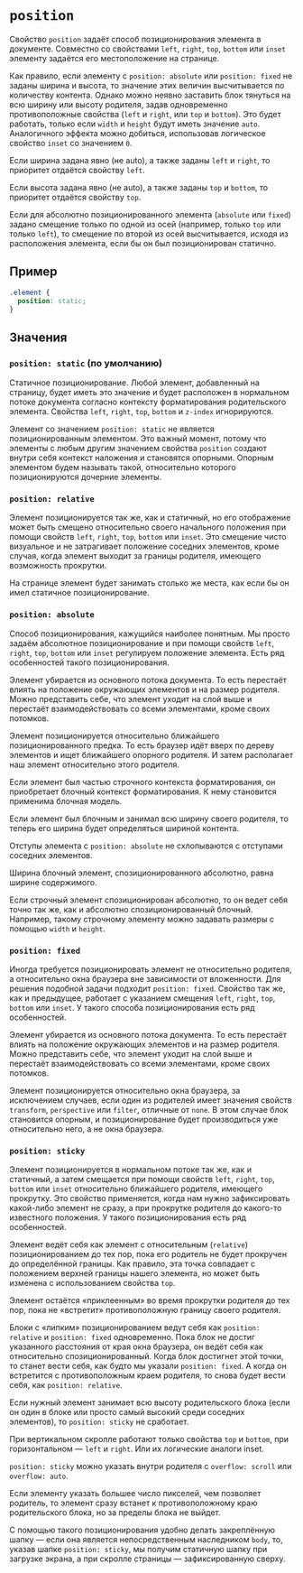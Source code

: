 # `position`

Свойство `position` задаёт способ позиционирования элемента в документе. Совместно со свойствами `left`, `right`, `top`, `bottom` или `inset` элементу задаётся его местоположение на странице.

Как правило, если элементу с `position: absolute` или `position: fixed` не заданы ширина и высота, то значение этих величин высчитывается по количеству контента. Однако можно неявно заставить блок тянуться на всю ширину или высоту родителя, задав одновременно противоположные свойства (`left` и `right`, или `top` и `bottom`). Это будет работать, только если `width` и `height` будут иметь значение `auto`. Аналогичного эффекта можно добиться, использовав логическое свойство `inset` со значением `0`.

Если ширина задана явно (не auto), а также заданы `left` и `right`, то приоритет отдаётся свойству `left`.

Если высота задана явно (не auto), а также заданы `top` и `bottom`, то приоритет отдаётся свойству `top`.

Если для абсолютно позиционированного элемента (`absolute` или `fixed`) задано смещение только по одной из осей (например, только `top` или только `left`), то смещение по второй из осей высчитывается, исходя из расположения элемента, если бы он был позиционирован статично.

## Пример

```css
.element {
  position: static;
}
```

## Значения

### `position: static` (по умолчанию)

Статичное позиционирование. Любой элемент, добавленный на страницу, будет иметь это значение и будет расположен в нормальном потоке документа согласно контексту форматирования родительского элемента. Свойства `left`, `right`, `top`, `bottom` и `z-index` игнорируются.

Элемент со значением `position: static` не является позиционированным элементом. Это важный момент, потому что элементы с любым другим значением свойства `position` создают внутри себя контекст наложения и становятся опорными. Опорным элементом будем называть такой, относительно которого позиционируются дочерние элементы.

### `position: relative`

Элемент позиционируется так же, как и статичный, но его отображение может быть смещено относительно своего начального положения при помощи свойств `left`, `right`, `top`, `bottom` или `inset`. Это смещение чисто визуальное и не затрагивает положение соседних элементов, кроме случая, когда элемент выходит за границы родителя, имеющего возможность прокрутки.

На странице элемент будет занимать столько же места, как если бы он имел статичное позиционирование.

### `position: absolute`

Способ позиционирования, кажущийся наиболее понятным. Мы просто задаём абсолютное позиционирование и при помощи свойств `left`, `right`, `top`, `bottom` или `inset` регулируем положение элемента. Есть ряд особенностей такого позиционирования.

Элемент убирается из основного потока документа. То есть перестаёт влиять на положение окружающих элементов и на размер родителя. Можно представить себе, что элемент уходит на слой выше и перестаёт взаимодействовать со всеми элементами, кроме своих потомков.

Элемент позиционируется относительно ближайшего позиционированного предка. То есть браузер идёт вверх по дереву элементов и ищет ближайшего опорного родителя. И затем располагает наш элемент относительно этого родителя.

Если элемент был частью строчного контекста форматирования, он приобретает блочный контекст форматирования. К нему становится применима блочная модель.

Если элемент был блочным и занимал всю ширину своего родителя, то теперь его ширина будет определяться шириной контента.

Отступы элемента с `position: absolute` не схлопываются с отступами соседних элементов.

Ширина блочный элемент, спозиционированного абсолютно, равна ширине содержимого.

Если строчный элемент спозиционирован абсолютно, то он ведет себя точно так же, как и абсолютно спозиционированный блочный. Например, такому строчному элементу можно задавать размеры с помощью `width` и `height`.

### `position: fixed`

Иногда требуется позиционировать элемент не относительно родителя, а относительно окна браузера вне зависимости от вложенности. Для решения подобной задачи подходит `position: fixed`. Свойство так же, как и предыдущее, работает с указанием смещения `left`, `right`, `top`, `bottom` или `inset`. У такого способа позиционирования есть ряд особенностей.

Элемент убирается из основного потока документа. То есть перестаёт влиять на положение окружающих элементов и на размер родителя. Можно представить себе, что элемент уходит на слой выше и перестаёт взаимодействовать со всеми элементами, кроме своих потомков.

Элемент позиционируется относительно окна браузера, за исключением случаев, если один из родителей имеет значения свойств `transform`, `perspective` или `filter`, отличные от `none`. В этом случае блок становится опорным, и позиционирование будет производиться уже относительно него, а не окна браузера.

### `position: sticky`

Элемент позиционируется в нормальном потоке так же, как и статичный, а затем смещается при помощи свойств `left`, `right`, `top`, `bottom` или `inset` относительно ближайшего родителя, имеющего прокрутку. Это свойство применяется, когда нам нужно зафиксировать какой-либо элемент не сразу, а при прокрутке родителя до какого-то известного положения. У такого позиционирования есть ряд особенностей.

Элемент ведёт себя как элемент с относительным (`relative`) позиционированием до тех пор, пока его родитель не будет прокручен до определённой границы. Как правило, эта точка совпадает с положением верхней границы нашего элемента, но может быть изменена с использованием свойства `top`.

Элемент остаётся «приклеенным» во время прокрутки родителя до тех пор, пока не «встретит» противоположную границу своего родителя.

Блоки с «липким» позиционированием ведут себя как `position: relative` и `position: fixed` одновременно. Пока блок не достиг указанного расстояния от края окна браузера, он ведёт себя как относительно спозиционированный. Когда блок достигнет этой точки, то станет вести себя, как будто мы указали `position: fixed`. А когда он встретится с противоположным краем родителя, то снова будет вести себя, как `position: relative`.

Если нужный элемент занимает всю высоту родительского блока (если он один в блоке или просто самый высокий среди соседних элементов), то `position: sticky` не сработает.

При вертикальном скролле работают только свойства `top` и `bottom`, при горизонтальном — `left` и `right`. Или их логические аналоги inset.

`position: sticky` можно указать внутри родителя с `overflow: scroll` или `overflow: auto`.

Если элементу указать большее число пикселей, чем позволяет родитель, то элемент сразу встанет к противоположному краю родительского блока, но за пределы блока не выйдет.

С помощью такого позиционирования удобно делать закреплённую шапку — если она является непосредственным наследником `body`, то, указав шапке `position: sticky`, мы получим статичную шапку при загрузке экрана, а при скролле страницы — зафиксированную сверху.
